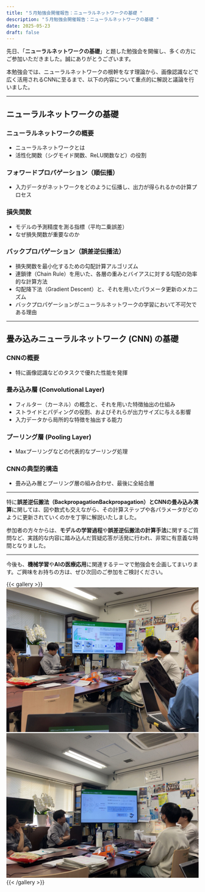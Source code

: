 ```yaml
---
title: "５月勉強会開催報告：ニューラルネットワークの基礎 "
description: "５月勉強会開催報告：ニューラルネットワークの基礎 "
date: 2025-05-23
draft: false
---
```

先日、「**ニューラルネットワークの基礎**」と題した勉強会を開催し、多くの方にご参加いただきました。誠にありがとうございます。

本勉強会では、ニューラルネットワークの根幹をなす理論から、画像認識などで広く活用されるCNNに至るまで、以下の内容について重点的に解説と議論を行いました。

---
## ニューラルネットワークの基礎

### ニューラルネットワークの概要

- ニューラルネットワークとは
- 活性化関数（シグモイド関数、ReLU関数など）の役割

### フォワードプロパゲーション（順伝播）

- 入力データがネットワークをどのように伝播し、出力が得られるかの計算プロセス

### 損失関数

- モデルの予測精度を測る指標（平均二乗誤差）
- なぜ損失関数が重要なのか

### バックプロパゲーション（誤差逆伝播法）

- 損失関数を最小化するための勾配計算アルゴリズム
- 連鎖律（Chain Rule）を用いた、各層の重みとバイアスに対する勾配の効率的な計算方法
- 勾配降下法（Gradient Descent）と、それを用いたパラメータ更新のメカニズム
- バックプロパゲーションがニューラルネットワークの学習において不可欠である理由

---

## 畳み込みニューラルネットワーク (CNN) の基礎

### CNNの概要

- 特に画像認識などのタスクで優れた性能を発揮

### 畳み込み層 (Convolutional Layer)

- フィルター（カーネル）の概念と、それを用いた特徴抽出の仕組み
- ストライドとパディングの役割、およびそれらが出力サイズに与える影響
- 入力データから局所的な特徴を抽出する能力

### プーリング層 (Pooling Layer)

- Maxプーリングなどの代表的なプーリング処理

### CNNの典型的構造

- 畳み込み層とプーリング層の組み合わせ、最後に全結合層

---

特に**誤差逆伝搬法（BackpropagationBackpropagation）**と**CNNの畳み込み演算**に関しては、図や数式も交えながら、その計算ステップや各パラメータがどのように更新されていくのかを丁寧に解説いたしました。

参加者の方々からは、**モデルの学習過程**や**誤差逆伝搬法の計算手法**に関するご質問など、実践的な内容に踏み込んだ質疑応答が活発に行われ、非常に有意義な時間となりました。

---

今後も、**機械学習**や**AIの医療応用**に関連するテーマで勉強会を企画してまいります。ご興味をお持ちの方は、ぜひ次回のご参加をご検討ください。

{{< gallery >}}
  <img src="seminar1_20250523.jpg" class="grid-w50" />
  <img src="seminar2_20250523.jpg" class="grid-w50" />
{{< /gallery >}}
